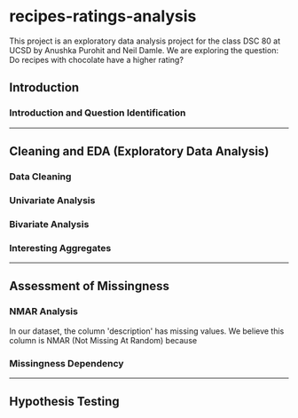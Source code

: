 # recipes-ratings-analysis
This project is an exploratory data analysis project for the class DSC 80 at UCSD by Anushka Purohit and Neil Damle. We are exploring the question: Do recipes with chocolate have a higher rating?

## Introduction
### Introduction and Question Identification
---
## Cleaning and EDA (Exploratory Data Analysis)
### Data Cleaning
### Univariate Analysis
### Bivariate Analysis
### Interesting Aggregates
---
## Assessment of Missingness
### NMAR Analysis
In our dataset, the column 'description' has missing values. We believe this column is NMAR (Not Missing At Random) because 
### Missingness Dependency
<!-- For  -->

---
## Hypothesis Testing


